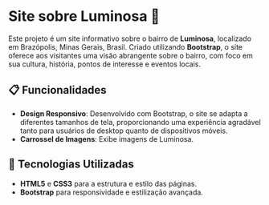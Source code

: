 # Site sobre Luminosa 🌄

Este projeto é um site informativo sobre o bairro de **Luminosa**, localizado em Brazópolis, Minas Gerais, Brasil. Criado utilizando **Bootstrap**, o site oferece aos visitantes uma visão abrangente sobre o bairro, com foco em sua cultura, história, pontos de interesse e eventos locais.

## 📋 Funcionalidades

- **Design Responsivo**: Desenvolvido com Bootstrap, o site se adapta a diferentes tamanhos de tela, proporcionando uma experiência agradável tanto para usuários de desktop quanto de dispositivos móveis.
- **Carrossel de Imagens**: Exibe imagens de Luminosa.

## 🚀 Tecnologias Utilizadas

- **HTML5** e **CSS3** para a estrutura e estilo das páginas.
- **Bootstrap** para responsividade e estilização avançada.